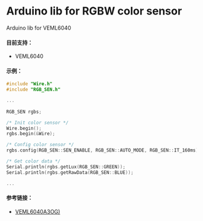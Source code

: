 # Arduino lib for RGBW color sensor
Arduino lib for VEML6040

#### 目前支持：

- VEML6040

#### 示例：

```c++
#include "Wire.h"
#include "RGB_SEN.h"

...
    
RGB_SEN rgbs;

/* Init color sensor */
Wire.begin();
rgbs.begin(&Wire);

/* Config color sensor */
rgbs.config(RGB_SEN::SEN_ENABLE, RGB_SEN::AUTO_MODE, RGB_SEN::IT_160ms);

/* Get color data */
Serial.println(rgbs.getLux(RGB_SEN::GREEN));
Serial.println(rgbs.getRawData(RGB_SEN::BLUE));

...

```

#### 参考链接：

- [VEML6040A3OG)](https://item.szlcsc.com/79600.html)

